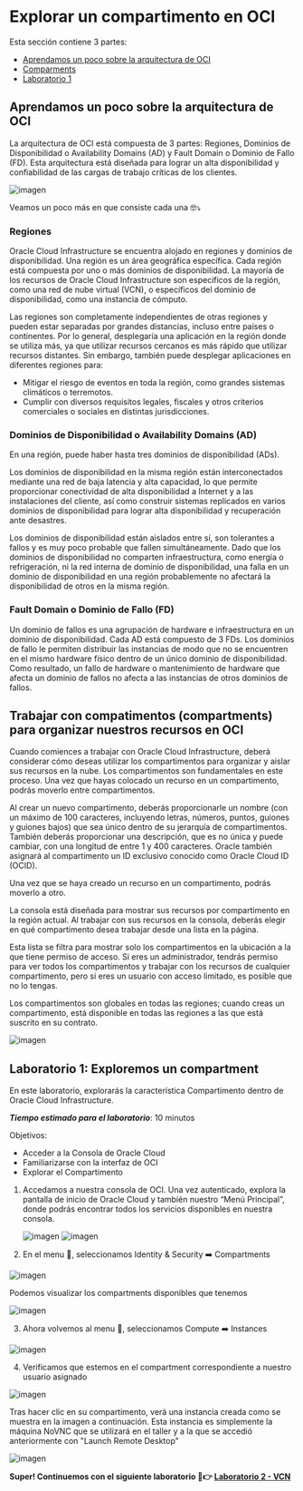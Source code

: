 # Explorar un compartimento en OCI

Esta sección contiene 3 partes:
- [Aprendamos un poco sobre la arquitectura de OCI ](#aprendamos-un-poco-sobre-la-arquitectura-de-oci)
- [Comparments](#trabajar-con-compatimentos-compartments-para-organizar-nuestros-recursos-en-oci)
- [Laboratorio 1](#laboratorio-1-exploremos-un-compartment)

## Aprendamos un poco sobre la arquitectura de OCI 

La arquitectura de OCI está compuesta de 3 partes: Regiones, Dominios de Disponibilidad o Availability Domains (AD) y Fault Domain o Dominio de Fallo (FD). Esta arquitectura está diseñada para lograr un alta disponibilidad y confiabilidad de las cargas de trabajo críticas de los clientes. 

![imagen](../Lab1-Compartimentos/Imagenes/lab1-1.png)

Veamos un poco más en que consiste cada una 🤓⤵️

### Regiones
Oracle Cloud Infrastructure se encuentra alojado en regiones y dominios de disponibilidad. Una región es un área geográfica específica. Cada región está compuesta por uno o más dominios de disponibilidad. La mayoría de los recursos de Oracle Cloud Infrastructure son específicos de la región, como una red de nube virtual (VCN), o específicos del dominio de disponibilidad, como una instancia de cómputo.

Las regiones son completamente independientes de otras regiones y pueden estar separadas por grandes distancias, incluso entre países o continentes. Por lo general, desplegaría una aplicación en la región donde se utiliza más, ya que utilizar recursos cercanos es más rápido que utilizar recursos distantes. Sin embargo, también puede desplegar aplicaciones en diferentes regiones para:

- Mitigar el riesgo de eventos en toda la región, como grandes sistemas climáticos o terremotos.
- Cumplir con diversos requisitos legales, fiscales y otros criterios comerciales o sociales en distintas jurisdicciones.

### Dominios de Disponibilidad o Availability Domains (AD)

En una región, puede haber hasta tres dominios de disponibilidad (ADs).

Los dominios de disponibilidad en la misma región están interconectados mediante una red de baja latencia y alta capacidad, lo que permite proporcionar conectividad de alta disponibilidad a Internet y a las instalaciones del cliente, así como construir sistemas replicados en varios dominios de disponibilidad para lograr alta disponibilidad y recuperación ante desastres.

Los dominios de disponibilidad están aislados entre sí, son tolerantes a fallos y es muy poco probable que fallen simultáneamente. Dado que los dominios de disponibilidad no comparten infraestructura, como energía o refrigeración, ni la red interna de dominio de disponibilidad, una falla en un dominio de disponibilidad en una región probablemente no afectará la disponibilidad de otros en la misma región.

### Fault Domain o Dominio de Fallo (FD)

Un dominio de fallos es una agrupación de hardware e infraestructura en un dominio de disponibilidad. Cada AD está compuesto de 3 FDs. Los dominios de fallo le permiten distribuir las instancias de modo que no se encuentren en el mismo hardware físico dentro de un único dominio de disponibilidad. Como resultado, un fallo de hardware o mantenimiento de hardware que afecta un dominio de fallos no afecta a las instancias de otros dominios de fallos.

## Trabajar con compatimentos (compartments) para organizar nuestros recursos en OCI  

Cuando comiences a trabajar con Oracle Cloud Infrastructure, deberá considerar cómo deseas utilizar los compartimentos para organizar y aislar sus recursos en la nube. Los compartimentos son fundamentales en este proceso. Una vez que hayas colocado un recurso en un compartimento, podrás moverlo entre compartimentos.

Al crear un nuevo compartimento, deberás proporcionarle un nombre (con un máximo de 100 caracteres, incluyendo letras, números, puntos, guiones y guiones bajos) que sea único dentro de su jerarquía de compartimentos. También deberás proporcionar una descripción, que es no única y puede cambiar, con una longitud de entre 1 y 400 caracteres. Oracle también asignará al compartimento un ID exclusivo conocido como Oracle Cloud ID (OCID).

Una vez que se haya creado un recurso en un compartimento, podrás moverlo a otro.

La consola está diseñada para mostrar sus recursos por compartimento en la región actual. Al trabajar con sus recursos en la consola, deberás elegir en qué compartimento desea trabajar desde una lista en la página.

Esta lista se filtra para mostrar solo los compartimentos en la ubicación a la que tiene permiso de acceso. Si eres un administrador, tendrás permiso para ver todos los compartimentos y trabajar con los recursos de cualquier compartimento, pero si eres un usuario con acceso limitado, es posible que no lo tengas.

Los compartimentos son globales en todas las regiones; cuando creas un compartimento, está disponible en todas las regiones a las que está suscrito en su contrato.

![imagen](../Lab1-Compartimentos/Imagenes/lab1-2.png)


## Laboratorio 1: Exploremos un compartment

En este laboratorio, explorarás la característica Compartimento dentro de Oracle Cloud Infrastructure.

_**Tiempo estimado para el laboratorio**_: 10 minutos

Objetivos:
- Acceder a la Consola de Oracle Cloud
- Familiarizarse con la interfaz de OCI
- Explorar el Compartimento

1. Accedamos a nuestra consola de OCI. Una vez autenticado, explora la pantalla de inicio de Oracle Cloud y también nuestro “Menú Principal”, donde podrás encontrar todos los servicios disponibles en nuestra consola.
   
   ![imagen](../PrimerosPasos/imagenes/paso21.png)
   ![imagen](../Lab1-Compartimentos/Imagenes/compartments.png)
   
3. En el menu 🍔, seleccionamos Identity & Security ➡️ Compartments

  ![imagen](../Lab1-Compartimentos/Imagenes/lab1-3.png)

  Podemos visualizar los compartments disponibles que tenemos

  ![imagen](../Lab1-Compartimentos/Imagenes/lab1-4.png)

3. Ahora volvemos al menu 🍔, seleccionamos Compute ➡️ Instances
   
  ![imagen](../Lab1-Compartimentos/Imagenes/lab1-5.png)

4. Verificamos que estemos en el compartment correspondiente a nuestro usuario asignado

  ![imagen](../Lab1-Compartimentos/Imagenes/lab1-6.png)

Tras hacer clic en su compartimento, verá una instancia creada como se muestra en la imagen a continuación. Esta instancia es simplemente la máquina NoVNC que se utilizará en el taller y a la que se accedió anteriormente con "Launch Remote Desktop"

   ![imagen](../Lab1-Compartimentos/Imagenes/lab1-7.png)

**Super! Continuemos con el siguiente laboratorio 🤩👉 [Laboratorio 2 - VCN](https://github.com/kapvar9/oci-FastTrack-infraestructura/blob/main/Lab2-VCN/Readme.md)**
